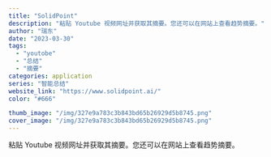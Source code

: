 ```yaml
---
title: "SolidPoint"
description: "粘贴 Youtube 视频网址并获取其摘要。您还可以在网站上查看趋势摘要。"
author: "瑞东"
date: "2023-03-30"
tags:
  - "youtobe"
  - "总结"
  - "摘要"
categories: application
series: "智能总结"
website_link: "https://www.solidpoint.ai/"
color: "#666"

thumb_image: "/img/327e9a783c3b843bd65b26929d5b8745.png"
cover_image: "/img/327e9a783c3b843bd65b26929d5b8745.png"
---
```


粘贴 Youtube 视频网址并获取其摘要。您还可以在网站上查看趋势摘要。